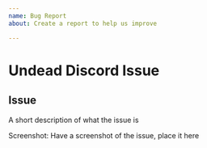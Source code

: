 ```yaml
---
name: Bug Report
about: Create a report to help us improve

---
```


# Undead Discord Issue

## Issue
A short description of what the issue is

Screenshot:
Have a screenshot of the issue, place it here
